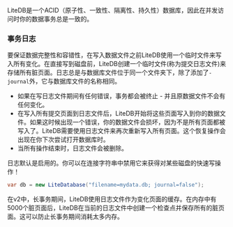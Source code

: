 LiteDB是一个ACID（原子性、一致性、隔离性、持久性）数据库，因此在并发访问时你的数据事务总是一致的。

### 事务日志

要保证数据完整性和容错性，在写入数据文件之前LiteDB使用一个临时文件来写入所有变化。在直接写到磁盘前，LiteDB创建一个临时文件(称为提交日志文件)来存储所有脏页面。日志总是与数据库文件位于同一个文件夹下，除了添加了`-journal`外，它与数据库文件的名称相同。

- 如果在写日志文件期间有任何错误，事务都会被终止 - 并且原数据文件不会有任何变化。
- 在写入所有提交页面到日志文件后，LiteDB开始将这些页面写入到你的数据文件。如果这时候出现一个错误，你的数据文件会损坏，因为不是所有页面都被写入了。LiteDB需要使用日志文件来再次重新写入所有页面。这个恢复操作会出现在你下次尝试打开数据库时。
- 当所有操作结束时，日志文件会被删除。

日志默认是启用的。你可以在连接字符串中禁用它来获得对某些磁盘的快速写操作！

```C#
var db = new LiteDatabase("filename=mydata.db; journal=false");
``` 

在v2中，长事务期间，LiteDB使用日志文件作为变化页面的缓存。在内存中有5000个脏页面后，LiteDB在当前的日志文件中创建一个检查点并保存所有的脏页面。这可以防止长事务期间消耗太多内存。
